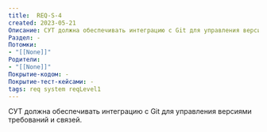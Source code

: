 ```yaml
---
title:  REQ-S-4
created: 2023-05-21
Описание: СУТ должна обеспечивать интеграцию с Git для управления версиями требований и связей. 
Раздел: -
Потомки:
- "[[None]]"
Родители: 
- "[[None]]"
Покрытие-кодом: -
Покрытие-тест-кейсами: -
tags: req system reqLevel1
---
```


СУТ должна обеспечивать интеграцию с Git для управления версиями требований и связей. 